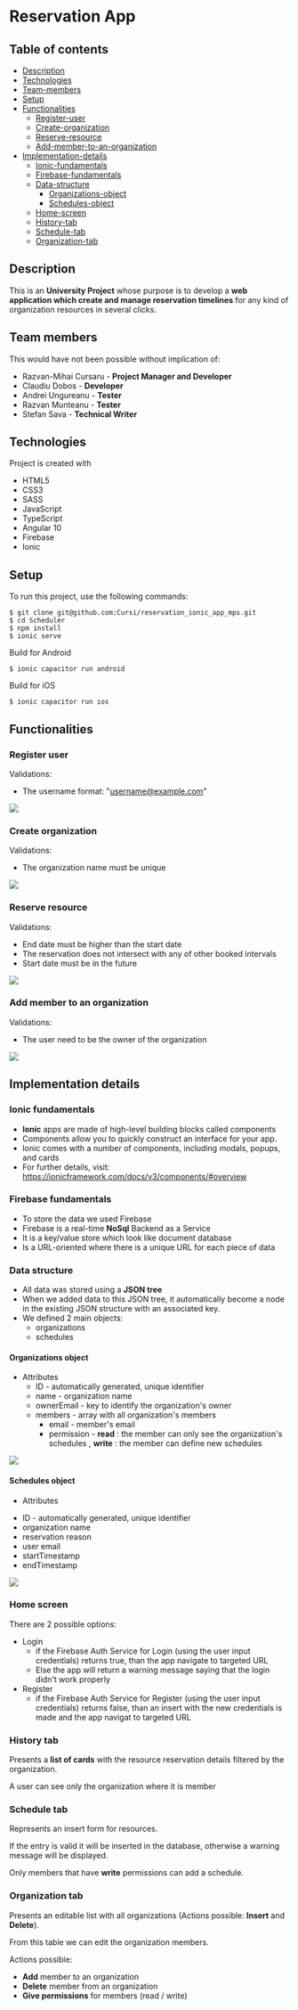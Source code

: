 # Reservation App
 ## Table of contents
 - [Description](#description)
 - [Technologies](#technologies)
 - [Team-members](#team-members)
 - [Setup](#setup)
 - [Functionalities](#functionalities)
   - [Register-user](#register-user)
   - [Create-organization](#create-organization)
   - [Reserve-resource](#reserve-resource)
   - [Add-member-to-an-organization](#add-member-to-an-organization)
  - [Implementation-details](#implementation-details)
    - [Ionic-fundamentals](#ionic-fundamentals)
    - [Firebase-fundamentals](#firebase-fundamentals)
    - [Data-structure](#data-structure)
      - [Organizations-object](#organizations-object)
      - [Schedules-object](#schedules-object)
    - [Home-screen](#home-screen)
    - [History-tab](#history-tab)
    - [Schedule-tab](#schedule-tab)
    - [Organization-tab](#organization-tab)
 
 ## Description
 This is an __University Project__ whose purpose is to develop a __web application which create and manage reservation timelines__ for any kind of organization resources in several clicks.
 ## Team members
 This would have not been possible without implication  of:
 * Razvan-Mihai Cursaru - __Project Manager and Developer__
 * Claudiu Dobos - __Developer__
 * Andrei Ungureanu - __Tester__
 * Razvan Munteanu - __Tester__
 * Stefan Sava - __Technical Writer__
 
 ## Technologies
 Project is created with
 * HTML5
 * CSS3
 * SASS
 * JavaScript
 * TypeScript
 * Angular 10
 * Firebase
 * Ionic
 ## Setup
 To run this project, use the following commands:
 ```
 $ git clone git@github.com:Cursi/reservation_ionic_app_mps.git
 $ cd Scheduler
 $ npm install
 $ ionic serve
 ```
 Build for Android
 ```
 $ ionic capacitor run android
 ```
 Build for iOS
 ```
 $ ionic capacitor run ios
 ```

 ## Functionalities
 ### Register user
 Validations:
 * The username format: "username@example.com"
 
 ![](Readme%20Images/registerUser.gif)
 
### Create organization
Validations:
* The organization name must be unique

![](Readme%20Images/createOrganization.gif)

### Reserve resource
Validations:
 * End date must be higher than the start date
 * The reservation does not intersect with any of other booked intervals
 * Start date must be in the future

![](Readme%20Images/reserveResource.gif)

### Add member to an organization
Validations:
  * The user need to be the owner of the organization
 
![](Readme%20Images/addMember.gif)
 
 

## Implementation details
### Ionic fundamentals
* __Ionic__ apps are made of high-level building blocks called components
* Components allow you to quickly construct an interface for your app.
* Ionic comes with a number of components, including modals, popups, and cards
* For further details, visit: https://ionicframework.com/docs/v3/components/#overview

### Firebase fundamentals
* To store the data we used Firebase
* Firebase is a real-time __NoSql__ Backend as a Service
* It is a key/value store which look like document database
* Is a URL-oriented where there is a unique URL for each piece of data

### Data structure
* All data was stored using a __JSON tree__
* When we added data to this JSON tree, it automatically become a node in the existing JSON structure with an associated key.
* We defined 2 main objects:
  - organizations
  - schedules
  
#### Organizations object
* Attributes
  - ID - automatically generated, unique identifier
  - name - organization name
  - ownerEmail - key to identify the organization's owner
  - members - array with all organization's members
    - email - member's email
    - permission - __read__  : the member can only see the organization's schedules
                 , __write__ : the member can define new schedules

![](Readme%20Images/organizations.PNG)

#### Schedules object
* Attributes
- ID - automatically generated, unique identifier
- organization name 
- reservation reason
- user email
- startTimestamp 
- endTimestamp 

![](Readme%20Images/schedules.PNG)
   

### Home screen
There are 2 possible options:
 * Login
   - if the Firebase Auth Service for Login (using the user input credentials) returns true, than the app navigate to targeted URL
   - Else the app will return a warning message saying that the login didn't work properly
 * Register
   - if the Firebase Auth Service for Register (using the user input credentials) returns false, than an insert with the new credentials is made and the app navigat to targeted URL
   
### History tab
Presents a __list of cards__ with the resource reservation details filtered by the organization.

A user can see only the organization where it is member

### Schedule tab
Represents an insert form for resources.

If the entry is valid it will be inserted in the database, otherwise a warning message will be displayed.

Only members that have __write__ permissions can add a schedule.

### Organization tab
Presents an editable list with all organizations (Actions possible: __Insert__ and __Delete__).

From this table we can edit the organization members.

Actions possible:
* __Add__ member to an organization
* __Delete__ member from an organization
* __Give permissions__ for members (read / write)
  



